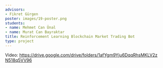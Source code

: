 ```yaml
---
advisors:
- Fikret Gürgen
poster: images/19-poster.png
students:
- name: Mehmet Can Ünal
- name: Murat Can Bayraktar
title: Reinforcement Learning Blockchain Market Trading Bot
type: project
---
```


Video: <https://drive.google.com/drive/folders/1afYgm9Yju6DqqRhsMKLV2zN518q5VV96>